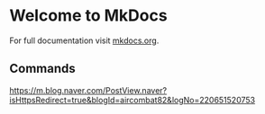 # Welcome to MkDocs

For full documentation visit [mkdocs.org](https://www.mkdocs.org).

## Commands

https://m.blog.naver.com/PostView.naver?isHttpsRedirect=true&blogId=aircombat82&logNo=220651520753

